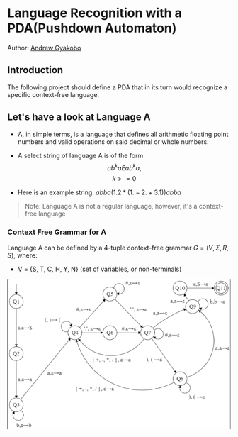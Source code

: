 # Language Recognition with a PDA(Pushdown Automaton)

Author: [Andrew Gyakobo](https://github.com/Gyakobo)

## Introduction
The following project should define a PDA that in its turn would recognize a specific context-free language.

## Let's have a look at Language A
* A, in simple terms, is a language that defines all arithmetic floating point numbers and valid operations on said decimal or whole numbers. 

* A select string of language A is of the form: 
$$
ab^kaEab^ka, 
$$
$$
k>=0
$$

* Here is an example string: $abba(1.2*(1.-2.+3.1))abba$

> Note: Language A is not a regular language, however, it's a context-free language

### Context Free Grammar for A

Language A can be defined by a 4-tuple context-free grammar $G = (V, \Sigma, R, S)$, where:

* V = {S, T, C, H, Y, N} (set of variables, or non-terminals)



<img src="assets/PDF_img.png" style="float: left; margin-bottom: 1rem;">